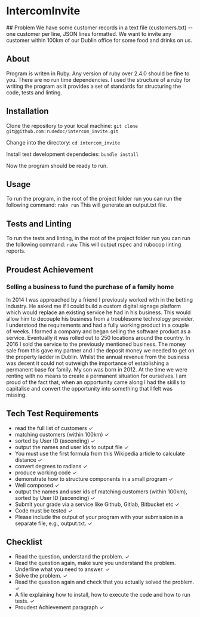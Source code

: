 # IntercomInvite

## Problem
We have some customer records in a text file (customers.txt) -- one customer per line, JSON
lines formatted. We want to invite any customer within 100km of our Dublin office for some food
and drinks on us.

## About
Program is writen in Ruby. Any version of ruby over 2.4.0 should be fine to you. There are no run time dependencies. I used the structure of a ruby for writing the program as it provides a set of standards for structuring the code, tests and linting.
## Installation

Clone the repository to your local machine:
`git clone git@github.com:rudedoc/intercom_invite.git`

Change into the directory:
`cd intercom_invite`

Install test development dependecies:
`bundle install`

Now the program should be ready to run.
## Usage
To run the program, in the root of the project folder run you can run the following command:
`rake run`
This will generate an output.txt file.

## Tests and Linting
To run the tests and linting, in the root of the project folder run you can run the following command:
`rake`
This will output rspec and rubocop linting reports.

## Proudest Achievement
### Selling a business to fund the purchase of a family home
In 2014 I was approached by a friend I previously worked with in the betting industry. He asked me if I could build a custom digital signage platform which would replace an existing service he had in his business. This would allow him to decouple his business from a troublesome technology provider. I understood the requirements and had a fully working product in a couple of weeks. I formed a company and began selling the software product as a service. Eventually it was rolled out to 250 locations around the country. In 2016 I sold the service to the previously mentioned business. The money sale from this gave my partner and I the deposit money we needed to get on the property ladder in Dublin. Whilst the annual revenue from the business was decent it could not outweigh the importance of establishing a permanent base for family. My son was born in 2012. At the time we were renting with no means to create a permanent situation for ourselves. I am proud of the fact that, when an opportunity came along I had the skills to capitalise and convert the opportunity into something that I felt was missing.

## Tech Test Requirements
- read the full list of customers ✓
- matching customers (within 100km) ✓
- sorted by User ID (ascending) ✓
- output the names and user ids to output file ✓
- You must use the first formula from this Wikipedia article to calculate distance ✓
- convert degrees to radians ✓
- produce working code ✓
- demonstrate how to structure components in a small program ✓
- Well composed ✓
- output the names and user ids of matching customers (within 100km), sorted by User ID (ascending) ✓
- Submit your grade via a service like Github, Gitlab, Bitbucket etc ✓
- Code must be tested ✓
- Please include the output of your program with your submission in a separate file, e.g., output.txt. ✓
## Checklist
- Read the question, understand the problem. ✓
- Read the question again, make sure you understand the problem. Underline what you need to answer. ✓
- Solve the problem. ✓
- Read the question again and check that you actually solved the problem. ✓
- A file explaining how to install, how to execute the code and how to run tests. ✓
- Proudest Achievement paragraph ✓
